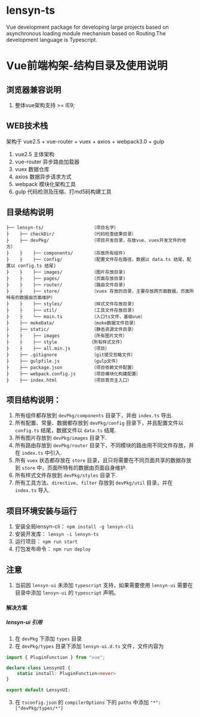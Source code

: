 
# lensyn-ts
Vue development package for developing large projects based on asynchronous loading module mechanism based on Routing.The development language is Typescript.

# Vue前端构架-结构目录及使用说明

## 浏览器兼容说明

1. 整体vue架构支持 >= IE9;

## WEB技术栈

架构于 vue2.5 + vue-router + vuex + axios + webpack3.0 + gulp
1. vue2.5 主体架构
2. vue-router 异步路由加载器
3. vuex 数据仓库
4. axios 数据异步请求方式
5. webpack 模块化架构工具
6. gulp 代码检测及压缩、打md5码构建工具


## 目录结构说明

```
├── lensyn-ts/                  （项目名字）
├    ├── checkDir/              （代码检查结果目录）
├    ├── devPkg/                （项目开发目录，存放vue、vuex开发文件的地方）
├    ├    ├── components/       （存放所有组件)
├    ├    ├── config/           （配置文件存在路径，数据以 data.ts 结尾，配置以 config.ts 结尾)
├    ├    ├── images/           （图片存放目录)
├    ├    ├── pages/            （页面存放目录)
├    ├    ├── router/           （路由文件目录)
├    ├    ├── store/            （vuex 存放的目录，主要存放跨页面数据，页面所特有的数据由页面维护）
├    ├    ├── styles/           （样式文件存放目录)
├    ├    ├── util/             （工具文件存放目录)
├    ├    └── main.ts           （入口ts文件，基础vue）
├    ├── mokeData/              （moke数据文件目录）
├    ├── static/                （静态资源文件目录）
├    ├    ├── images            （所有图片文件）
├    ├    ├── style            （所有样式文件）
├    ├    ├── all.min.js        （项目）
├    ├── .gitignore             （git提交忽略文件）
├    ├── gulpfile.js            （gulp文件）
├    ├── package.json           （项目依赖文件配置）
├    ├── webpack.config.js      （项目模块化构建配置）
├    ├── index.html             （项目首页主入口）
```
## 项目结构说明：

1. 所有组件都存放到 `devPkg/components` 目录下，并由 `index.ts` 导出.
2. 所有配置、常量、数据都存放到 `devPkg/config` 目录下，并且配置文件以 `config.ts` 结尾，数据文件以 `data.ts` 结尾.
3. 所有图片存放到 `devPkg/images` 目录下.
4. 所有路由存放到 `devPkg/router` 目录下，不同模块的路由用不同文件存放，并在 `index.ts` 中引入.
5. 所有 `vuex` 状态都存放在 `store` 目录，且只将需要在不同页面共享的数据存放到 `store` 中，页面所特有的数据由页面自身维护. 
6. 所有样式文件存放到 `devPkg/styles` 目录下.
7. 所有工具方法、`directive`、`filter` 存放到 `devPkg/util` 目录，并在 `index.ts` 导入.

## 项目环境安装与运行
1. 安装全局lensyn-cli：
 `npm install -g lensyn-cli`
2. 安装开发库：
 `lensyn -i lensyn-ts`
3. 运行项目：
 `npm run start`
4. 打包发布命令：
 `npm run deploy`

## 注意
1. 当前因 `lensyn-ui` 未添加 `typescript` 支持，如果需要使用 `lensyn-ui` 需要在目录中添加 `lensyn-ui` 的 `typescript` 声明。

#### 解决方案
##### lensyn-ui 引用
1. 在 `devPkg` 下添加 `types` 目录
2. 在 `devPkg/types` 目录下添加 `lensyn-ui.d.ts` 文件，文件内容为
```ts
import { PluginFunction } from "vue";

declare class LensynUI {
    static install: PluginFunction<never>
}

export default LensynUI;
```
3. 在 `tsconfig.json` 的 `compilerOptions` 下的 `paths` 中添加 `"*": ["devPkg/types/*"]`

